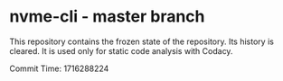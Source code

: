 # nvme-cli - master branch

This repository contains the frozen state of the repository.
Its history is cleared. It is used only for static code
analysis with Codacy.

Commit Time: 1716288224